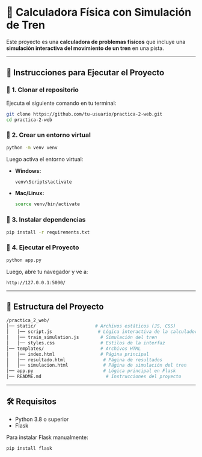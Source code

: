 # 🚀 Calculadora Física con Simulación de Tren  

Este proyecto es una **calculadora de problemas físicos** que incluye una **simulación interactiva del movimiento de un tren** en una pista.  

---

## 🔧 **Instrucciones para Ejecutar el Proyecto**  

### 📌 **1. Clonar el repositorio**  
Ejecuta el siguiente comando en tu terminal:  
```bash
git clone https://github.com/tu-usuario/practica-2-web.git
cd practica-2-web
```

### 📌 **2. Crear un entorno virtual**  
```bash
python -m venv venv
```
Luego activa el entorno virtual:

- **Windows:**  
  ```bash
  venv\Scripts\activate
  ```
- **Mac/Linux:**  
  ```bash
  source venv/bin/activate
  ```

### 📌 **3. Instalar dependencias**  
```bash
pip install -r requirements.txt
```

### 📌 **4. Ejecutar el Proyecto**  
```bash
python app.py
```
Luego, abre tu navegador y ve a:
```
http://127.0.0.1:5000/
```

---

## 📂 **Estructura del Proyecto**
```bash
/practica_2_web/
│── static/                      # Archivos estáticos (JS, CSS)
│   │── script.js                 # Lógica interactiva de la calculadora
│   │── train_simulation.js        # Simulación del tren
│   │── styles.css                 # Estilos de la interfaz
│── templates/                     # Archivos HTML
│   │── index.html                 # Página principal
│   │── resultado.html              # Página de resultados
│   │── simulacion.html             # Página de simulación del tren
│── app.py                          # Lógica principal en Flask
│── README.md                        # Instrucciones del proyecto
```

---

## 🛠 **Requisitos**
- Python 3.8 o superior  
- Flask  

Para instalar Flask manualmente:
```bash
pip install flask
```
